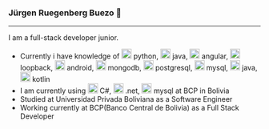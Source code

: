 ### Jürgen Ruegenberg Buezo 👋
-----------------------------
I am a full-stack developer junior.
  * Currently i have knowledge of <img src="https://seeklogo.com/images/P/python-logo-A32636CAA3-seeklogo.com.png" width="auto" height="20" /> python, <img src="https://seeklogo.com/images/J/java-logo-7833D1D21A-seeklogo.com.png" width="auto" height="20" /> java, <img src="https://cdn.worldvectorlogo.com/logos/angular-icon.svg" width="auto" height="20" /> angular, <img src="https://seeklogo.com/images/L/loopback-logo-517982E646-seeklogo.com.png" width="auto" height="20" /> loopback, <img src="https://cdn.worldvectorlogo.com/logos/android.svg" width="auto" height="20" /> android, <img src="https://seeklogo.com/images/M/mongodb-logo-4A71340576-seeklogo.com.png" width="auto" height="20" /> mongodb, <img src="https://seeklogo.com/images/P/postgresql-logo-6DBC096ED4-seeklogo.com.png" width="auto" height="20" /> postgresql, <img src="https://seeklogo.com/images/M/MySQL-logo-F6FF285A58-seeklogo.com.png" width="auto" height="20" /> mysql, <img src="https://seeklogo.com/images/J/java-logo-7F8B35BAB3-seeklogo.com.png" width="auto" height="20" /> java, <img src="https://seeklogo.com/images/K/kotlin-logo-30C1970B05-seeklogo.com.png" width="auto" height="20" /> kotlin
  * I am currently using <img src="https://seeklogo.com/images/C/c-sharp-c-logo-02F17714BA-seeklogo.com.png" width="auto" height="20" /> C#, <img src="https://seeklogo.com/images/1/net-logo-681E247422-seeklogo.com.png" width="auto" height="20" /> .net, <img src="https://seeklogo.com/images/M/MySQL-logo-F6FF285A58-seeklogo.com.png" width="auto" height="20" /> mysql at BCP in Bolivia
  * Studied at Universidad Privada Boliviana as a Software Engineer
  * Working currently at BCP(Banco Central de Bolivia) as a Full Stack Developer 
<!--
**jurgenru/jurgenru** is a ✨ _special_ ✨ repository because its `README.md` (this file) appears on your GitHub profile.

Here are some ideas to get you started:

- 🔭 I’m currently working on ...
- 🌱 I’m currently learning ...
- 👯 I’m looking to collaborate on ...
- 🤔 I’m looking for help with ...
- 💬 Ask me about ...
- 📫 How to reach me: ...
- 😄 Pronouns: ...
- ⚡ Fun fact: ...
-->

